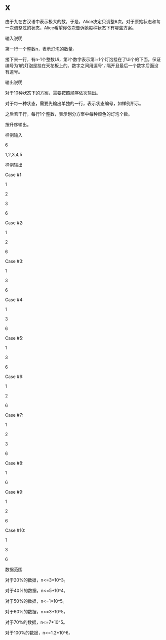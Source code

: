 

# x


<p>
由于九在古汉语中表示极大的数，于是，Alice决定只调整9次。对于原始状态和每一次调整过的状态，Alice希望你依次告诉她每种状态下有哪些方案。
</p>
<p>
输入说明
</p>
<p>
第一行一个整数n，表示灯泡的数量。
</p>
<p>
接下来一行，有n-1个整数Ui，第i个数字表示第i+1个灯泡挂在了Ui个的下面。保证编号为1的灯泡是挂在天花板上的。数字之间用逗号‘，’隔开且最后一个数字后面没有逗号。
</p>
<p>
输出说明
</p>
<p>
对于10种状态下的方案，需要按照顺序依次输出。
</p>
<p>
对于每一种状态，需要先输出单独的一行，表示状态编号，如样例所示。
</p>
<p>
之后若干行，每行1个整数，表示划分方案中每种颜色的灯泡个数。
</p>
<p>
按升序输出。
</p>
<p>
样例输入
</p>
<p>
6
</p>
<p>
1,2,3,4,5
</p>
<p>
样例输出
</p>
<p>
Case #1:
</p>
<p>
1
</p>
<p>
2
</p>
<p>
3
</p>
<p>
6
</p>
<p>
Case #2:
</p>
<p>
1
</p>
<p>
2
</p>
<p>
6
</p>
<p>
Case #3:
</p>
<p>
1
</p>
<p>
3
</p>
<p>
6
</p>
<p>
Case #4:
</p>
<p>
1
</p>
<p>
3
</p>
<p>
6
</p>
<p>
Case #5:
</p>
<p>
1
</p>
<p>
3
</p>
<p>
6
</p>
<p>
Case #6:
</p>
<p>
1
</p>
<p>
2
</p>
<p>
6
</p>
<p>
Case #7:
</p>
<p>
1
</p>
<p>
2
</p>
<p>
3
</p>
<p>
6
</p>
<p>
Case #8:
</p>
<p>
1
</p>
<p>
6
</p>
<p>
Case #9:
</p>
<p>
1
</p>
<p>
2
</p>
<p>
6
</p>
<p>
Case #10:
</p>
<p>
1
</p>
<p>
3
</p>
<p>
6
</p>
<p>
数据范围
</p>
<p>
对于20%的数据，n&lt;=3*10^3。
</p>
<p>
对于40%的数据，n&lt;=5*10^4。
</p>
<p>
对于50%的数据，n&lt;=1*10^5。
</p>
<p>
对于60%的数据，n&lt;=3*10^5。
</p>
<p>
对于70%的数据，n&lt;=7*10^5。
</p>
<p>
对于100%的数据，n&lt;=1.2*10^6。
</p>
<p>
<br/>
</p>
